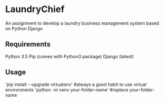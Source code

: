 # LaundryChief
An assignment to develop a laundry business management system based on Python Django

## Requirements ##
Python 3.5
Pip (comes with Python3 package)
Django (latest)

## Usage ##
'pip install --upgrade virtualenv'    #always a good habit to use virtual environments
'python -m venv your-folder-name'     #replace your-folder-name
